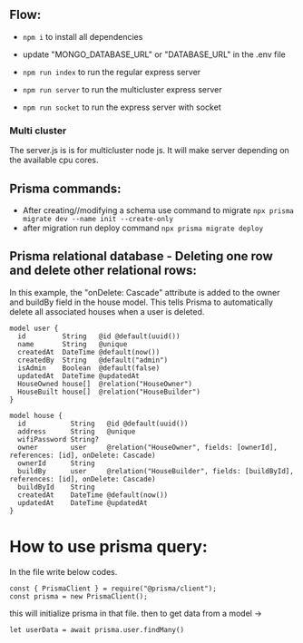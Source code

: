 ## Flow:
- ```npm i``` to install all dependencies
- update "MONGO_DATABASE_URL" or "DATABASE_URL" in the .env file

- ```npm run index``` to run the regular express server 
- ```npm run server``` to run the multicluster express server
- ```npm run socket``` to run the express server with socket


### Multi cluster
The server.js is is for multicluster node js. It will make server depending on the available cpu cores.


## Prisma commands:
- After creating//modifying a schema use command to migrate ``` npx prisma migrate dev --name init --create-only ```
- after migration run deploy command ``` npx prisma migrate deploy ```


## Prisma relational database - Deleting one row and delete other relational rows:
In this example, the "onDelete: Cascade" attribute is added to the owner and buildBy field in the house model. This tells Prisma to automatically delete all associated houses when a user is deleted.

```
model user {
  id         String   @id @default(uuid())
  name       String   @unique
  createdAt  DateTime @default(now())
  createdBy  String   @default("admin")
  isAdmin    Boolean  @default(false)
  updatedAt  DateTime @updatedAt
  HouseOwned house[]  @relation("HouseOwner")
  HouseBuilt house[]  @relation("HouseBuilder")
}

model house {
  id           String   @id @default(uuid())
  address      String   @unique
  wifiPassword String?
  owner        user     @relation("HouseOwner", fields: [ownerId], references: [id], onDelete: Cascade)
  ownerId      String
  buildBy      user     @relation("HouseBuilder", fields: [buildById], references: [id], onDelete: Cascade)
  buildById    String
  createdAt    DateTime @default(now())
  updatedAt    DateTime @updatedAt
}
```


# How to use prisma query:
In the file write below codes.
```
const { PrismaClient } = require("@prisma/client");
const prisma = new PrismaClient();
```
this will initialize prisma in that file. then to get data from a model ->

``` let userData = await prisma.user.findMany()  ```

